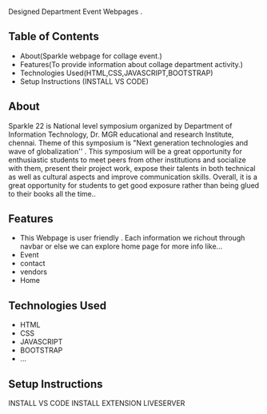 Designed Department Event Webpages .

## Table of Contents
- About(Sparkle webpage for collage event.)
- Features(To provide information about collage department activity.)
- Technologies Used(HTML,CSS,JAVASCRIPT,BOOTSTRAP)
- Setup Instructions (INSTALL VS CODE)


## About
Sparkle 22 is National level symposium organized by Department of Information Technology,
Dr. MGR educational and research Institute, chennai. 
Theme of this symposium is "Next generation technologies and wave of globalization'' . 
This symposium will be a great opportunity for enthusiastic students to meet peers from other institutions and socialize with them, 
present their project work, expose their talents in both technical as well as cultural aspects and improve communication skills. Overall, 
it is a great opportunity for students to get good exposure rather than being glued to their books all the time..

## Features
- This Webpage is user friendly . Each information we richout through navbar or else we can explore home page for more info like...
- Event
- contact
- vendors
- Home

## Technologies Used
- HTML
- CSS
- JAVASCRIPT
- BOOTSTRAP
- ...

## Setup Instructions
INSTALL VS CODE 
INSTALL EXTENSION LIVESERVER
